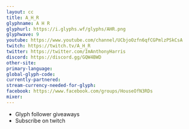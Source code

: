 ```yaml
---
layout: cc
title: A_H_R
glyphname: A H R
glyphurl: https://i.glyphs.wf/glyphs/AHR.png
glyphwave: 9
youtube: https://www.youtube.com/channel/UCbjoOzfn6qfCGPmlzPSkCsA
twitch: https://twitch.tv/A_H_R
twitter: https://twitter.com/ImAnthonyHarris
discord: https://discord.gg/GQW4BWD
other-site: 
primary-language: 
global-glyph-code: 
currently-partnered: 
stream-currency-needed-for-glyph: 
facebook: https://www.facebook.com/groups/HouseOfN3RDs
mixer: 
---
```

* Glyph follower giveaways
* Subscribe on twitch
